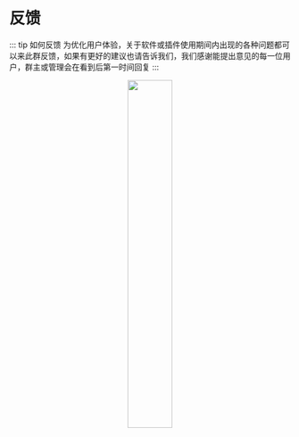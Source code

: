 # 反馈

::: tip 如何反馈
为优化用户体验，关于软件或插件使用期间内出现的各种问题都可以来此群反馈，如果有更好的建议也请告诉我们，我们感谢能提出意见的每一位用户，群主或管理会在看到后第一时间回复
:::

<center><img src=" https://app.itihey.com/static/img/qun.jpg " width="40%"></center>

